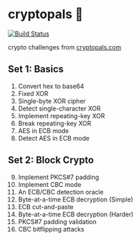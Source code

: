 # cryptopals 🐹

[![Build Status](https://travis-ci.com/mrbrianhobo/cryptopals.svg?branch=master)](https://travis-ci.com/mrbrianhobo/cryptopals)

crypto challenges from [cryptopals.com](https://cryptopals.com/)

## Set 1: Basics

1. Convert hex to base64
2. Fixed XOR
3. Single-byte XOR cipher
4. Detect single-character XOR
5. Implement repeating-key XOR
6. Break repeating-key XOR
7. AES in ECB mode
8. Detect AES in ECB mode

## Set 2: Block Crypto

9. Implement PKCS#7 padding
10. Implement CBC mode
11. An ECB/CBC detection oracle
12. Byte-at-a-time ECB decryption (Simple)
13. ECB cut-and-paste
14. Byte-at-a-time ECB decryption (Harder)
15. PKCS#7 padding validation
16. CBC bitflipping attacks
